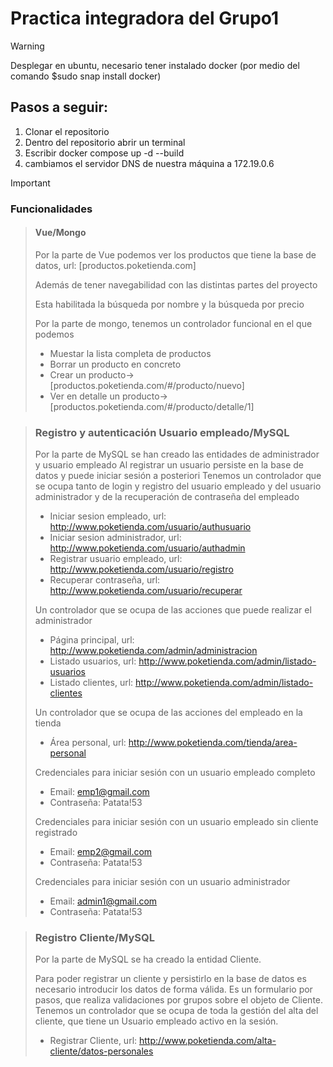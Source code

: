 # Practica integradora del Grupo1

> [!Warning]
> Desplegar en ubuntu, necesario tener instalado docker (por medio del comando $sudo snap install docker)

## Pasos a seguir:
1. Clonar el repositorio
2. Dentro del repositorio abrir un terminal
3. Escribir docker compose up -d --build
4. cambiamos el servidor DNS de nuestra máquina a 172.19.0.6

> [!Important]
> ### Funcionalidades
> > #### Vue/Mongo
> > Por la parte de Vue podemos ver los productos que tiene la base de datos, url: [productos.poketienda.com]
> >
> > Además de tener navegabilidad con las distintas partes del proyecto
> >
> > Esta habilitada la búsqueda por nombre y la búsqueda por precio
> > 
> > Por la parte de mongo, tenemos un controlador funcional en el que podemos
> > * Muestar la lista completa de productos
> > * Borrar un producto en concreto
> > * Crear un producto-> [productos.poketienda.com/#/producto/nuevo]
> > * Ver en detalle un producto-> [productos.poketienda.com/#/producto/detalle/1]
>
> > ### Registro y autenticación Usuario empleado/MySQL
> > Por la parte de MySQL se han creado las entidades de administrador y usuario empleado
> > Al registrar un usuario persiste en la base de datos y puede iniciar sesión a posteriori
> > Tenemos un controlador que se ocupa tanto de login y registro del usuario empleado y
> > del usuario administrador y de la recuperación de contraseña del empleado 
> > * Iniciar sesion empleado, url: http://www.poketienda.com/usuario/authusuario
> > * Iniciar sesion administrador, url: http://www.poketienda.com/usuario/authadmin
> > * Registrar usuario empleado, url: http://www.poketienda.com/usuario/registro
> > * Recuperar contraseña, url: http://www.poketienda.com/usuario/recuperar
> > 
> > Un controlador que se ocupa de las acciones que puede realizar el administrador
> > * Página principal, url: http://www.poketienda.com/admin/administracion
> > * Listado usuarios, url: http://www.poketienda.com/admin/listado-usuarios
> > * Listado clientes, url: http://www.poketienda.com/admin/listado-clientes
> > 
> > Un controlador que se ocupa de las acciones del empleado en la tienda
> > * Área personal, url: http://www.poketienda.com/tienda/area-personal
> > 
> > Credenciales para iniciar sesión con un usuario empleado completo
> > * Email: emp1@gmail.com
> > * Contraseña: Patata!53
> > 
> > Credenciales para iniciar sesión con un usuario empleado sin cliente registrado
> > * Email: emp2@gmail.com
> > * Contraseña: Patata!53
> > 
> > Credenciales para iniciar sesión con un usuario administrador
> > * Email: admin1@gmail.com
> > * Contraseña: Patata!53
> 
> > ### Registro Cliente/MySQL
> > Por la parte de MySQL se ha creado la entidad Cliente.
> >
> > Para poder registrar un cliente y persistirlo en la base de datos es necesario introducir
> > los datos de forma válida. Es un formulario por pasos, que realiza validaciones por grupos
> > sobre el objeto de Cliente.
> > Tenemos un controlador que se ocupa de toda la gestión del alta del cliente, que tiene un
> > Usuario empleado activo en la sesión.
> > * Registrar Cliente, url: http://www.poketienda.com/alta-cliente/datos-personales
